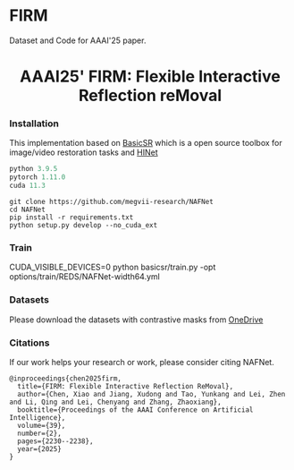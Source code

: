 # FIRM
Dataset and Code for AAAI'25 paper. 

<p align="center">

  <h1 align="center">AAAI25' FIRM: Flexible Interactive Reflection reMoval</h1>
  
</p>
<p align="center">

### Installation
This implementation based on [BasicSR](https://github.com/xinntao/BasicSR) which is a open source toolbox for image/video restoration tasks and [HINet](https://github.com/megvii-model/HINet) 

```python
python 3.9.5
pytorch 1.11.0
cuda 11.3
```

```
git clone https://github.com/megvii-research/NAFNet
cd NAFNet
pip install -r requirements.txt
python setup.py develop --no_cuda_ext
```

### Train
CUDA_VISIBLE_DEVICES=0 python basicsr/train.py -opt options/train/REDS/NAFNet-width64.yml

### Datasets
Please download the datasets with contrastive masks from [OneDrive](https://connectpolyu-my.sharepoint.com/:u:/g/personal/21119074r_connect_polyu_hk/EZKRZU1E1cNBpYCSUSIM7mABLHazetKJDZKWkd9UfyMPCw?e=yt9Ssh)

### Citations
If our work helps your research or work, please consider citing NAFNet.

```
@inproceedings{chen2025firm,
  title={FIRM: Flexible Interactive Reflection ReMoval},
  author={Chen, Xiao and Jiang, Xudong and Tao, Yunkang and Lei, Zhen and Li, Qing and Lei, Chenyang and Zhang, Zhaoxiang},
  booktitle={Proceedings of the AAAI Conference on Artificial Intelligence},
  volume={39},
  number={2},
  pages={2230--2238},
  year={2025}
}
```

